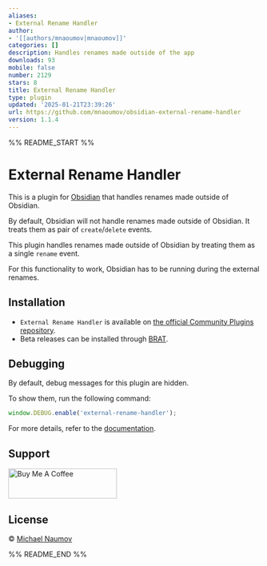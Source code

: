 ```yaml
---
aliases:
- External Rename Handler
author:
- '[[authors/mnaoumov|mnaoumov]]'
categories: []
description: Handles renames made outside of the app
downloads: 93
mobile: false
number: 2129
stars: 8
title: External Rename Handler
type: plugin
updated: '2025-01-21T23:39:26'
url: https://github.com/mnaoumov/obsidian-external-rename-handler
version: 1.1.4
---
```


%% README_START %%

# External Rename Handler

This is a plugin for [Obsidian](https://obsidian.md/) that handles renames made outside of Obsidian.

By default, Obsidian will not handle renames made outside of Obsidian. It treats them as pair of `create`/`delete` events.

This plugin handles renames made outside of Obsidian by treating them as a single `rename` event.

For this functionality to work, Obsidian has to be running during the external renames.

## Installation

- `External Rename Handler` is available on [the official Community Plugins repository](https://obsidian.md/plugins?id=external-rename-handler).
- Beta releases can be installed through [BRAT](https://obsidian.md/plugins?id=obsidian42-brat).

## Debugging

By default, debug messages for this plugin are hidden.

To show them, run the following command:

```js
window.DEBUG.enable('external-rename-handler');
```

For more details, refer to the [documentation](https://github.com/mnaoumov/obsidian-dev-utils?tab=readme-ov-file#debugging).

## Support

<a href="https://www.buymeacoffee.com/mnaoumov" target="_blank"><img src="https://cdn.buymeacoffee.com/buttons/v2/default-yellow.png" alt="Buy Me A Coffee" style="height: 60px !important;width: 217px !important;"></a>

## License

© [Michael Naumov](https://github.com/mnaoumov/)


%% README_END %%
